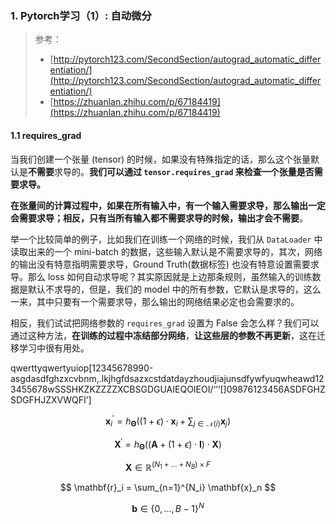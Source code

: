 



### 1. Pytorch学习（1）: 自动微分

> 参考：
>
> - [http://pytorch123.com/SecondSection/autograd_automatic_differentiation/](http://pytorch123.com/SecondSection/autograd_automatic_differentiation/)
> - [https://zhuanlan.zhihu.com/p/67184419](https://zhuanlan.zhihu.com/p/67184419)

#### 1.1 requires_grad

当我们创建一个张量 (tensor) 的时候，如果没有特殊指定的话，那么这个张量默认是**不需要**求导的。**我们可以通过 `tensor.requires_grad` 来检查一个张量是否需要求导。**

**在张量间的计算过程中，如果在所有输入中，有一个输入需要求导，那么输出一定会需要求导；相反，只有当所有输入都不需要求导的时候，输出才会不需要**。

举一个比较简单的例子，比如我们在训练一个网络的时候，我们从 `DataLoader` 中读取出来的一个 mini-batch 的数据，这些输入默认是不需要求导的，其次，网络的输出没有特意指明需要求导，Ground Truth(数据标签) 也没有特意设置需要求导。那么 loss 如何自动求导呢？其实原因就是上边那条规则，虽然输入的训练数据是默认不求导的，但是，我们的 model 中的所有参数，它默认是求导的，这么一来，其中只要有一个需要求导，那么输出的网络结果必定也会需要求的。

相反，我们试试把网络参数的 `requires_grad` 设置为 False 会怎么样？我们可以通过这种方法，**在训练的过程中冻结部分网络**，**让这些层的参数不再更新**，这在迁移学习中很有用处。

qwerttyqwertyuiop[12345678990-asgdasdfghzxcvbnm,.lkjhgfdsazxcstdatdayzhoudjiajunsdfywfyuqwheawd123455678wSSSHKZKZZZZXCBSGDGUAIEQOIEOI/‘’‘[]09876123456ASDFGHZSDGFHJZXVWQFI’]






$$
\mathbf{x}^{\prime}_i = h_{\mathbf{\Theta}} \left( (1 + \epsilon) \cdot
        \mathbf{x}_i + \sum_{j \in \mathcal{N}(i)} \mathbf{x}_j \right)
$$

$$
\mathbf{X}^{\prime} = h_{\mathbf{\Theta}} \left( \left( \mathbf{A} +
        (1 + \epsilon) \cdot \mathbf{I} \right) \cdot \mathbf{X} \right)
$$

$$
\mathbf{X} \in \mathbb{R}^{(N_1 + \ldots + N_B) \times F}
$$

$$
\mathbf{r}_i = \sum_{n=1}^{N_i} \mathbf{x}_n
$$

$$
\mathbf{b} \in {\{ 0, \ldots,
            B-1\}}^N
$$

